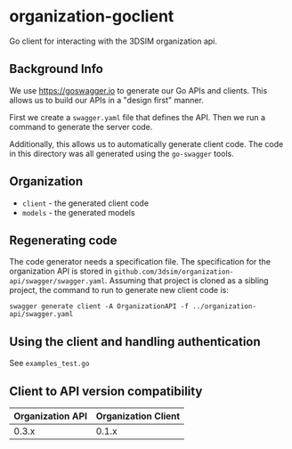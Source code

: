 # organization-goclient
Go client for interacting with the 3DSIM organization api.

## Background Info
We use https://goswagger.io to generate our Go APIs and clients.  This allows
us to build our APIs in a "design first" manner.

First we create a `swagger.yaml` file that defines the API.  Then we run a command
to generate the server code.

Additionally, this allows us to automatically generate client code.  The code in this
directory was all generated using the `go-swagger` tools.

## Organization

* `client` - the generated client code
* `models` - the generated models

## Regenerating code

The code generator needs a specification file.  The specification for the organization API is stored in `github.com/3dsim/organization-api/swagger/swagger.yaml`.  Assuming that project
is cloned as a sibling project, the command to run to generate new client code is:
```
swagger generate client -A OrganizationAPI -f ../organization-api/swagger.yaml
```

## Using the client and handling authentication
See `examples_test.go`


## Client to API version compatibility

| Organization API | Organization Client |
| ------------- | ------------- |
| 0.3.x  | 0.1.x |

